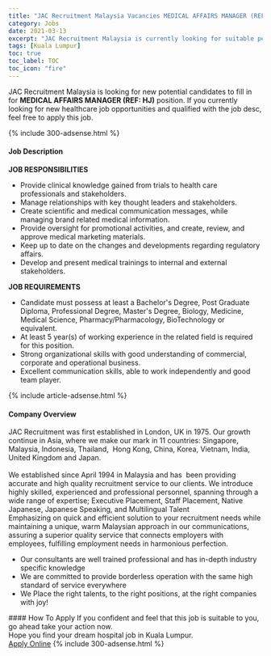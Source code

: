 ```yaml
---
title: "JAC Recruitment Malaysia Vacancies MEDICAL AFFAIRS MANAGER (REF: HJ)" 
category: Jobs 
date: 2021-03-13 
excerpt: "JAC Recruitment Malaysia is currently looking for suitable person to fill in the MEDICAL AFFAIRS MANAGER (REF: HJ) which positioned at Kuala Lumpur" 
tags: [Kuala Lumpur] 
toc: true 
toc_label: TOC 
toc_icon: "fire" 
--- 
```


<p>JAC Recruitment Malaysia is looking for new potential candidates to fill in for <b>MEDICAL AFFAIRS MANAGER (REF: HJ)</b> position. If you currently looking for new healthcare job opportunities and qualified with the job desc, feel free to apply this job.
</p>{% include 300-adsense.html %} 
<div><div><h4>Job Description</h4></div><div><div><span><div><div><strong>JOB RESPONSIBILITIES</strong><ul><li>Provide clinical knowledge gained from trials to health care professionals and stakeholders.</li><li>Manage relationships with key thought leaders and stakeholders.</li><li>Create scientific and medical communication messages, while managing brand related medical information.</li><li>Provide oversight for promotional activities, and create, review, and approve medical marketing materials.</li><li>Keep up to date on the changes and developments regarding regulatory affairs.</li><li>Develop and present medical trainings to internal and external stakeholders.</li></ul><div><strong>JOB REQUIREMENTS</strong></div><ul><li>Candidate must possess at least a Bachelor's Degree, Post Graduate Diploma, Professional Degree, Master's Degree, Biology, Medicine, Medical Science, Pharmacy/Pharmacology, BioTechnology or equivalent.</li><li>At least 5 year(s) of working experience in the related field is required for this position.</li><li>Strong organizational skills with good understanding of commercial, corporate and operational business.</li><li>Excellent communication skills, able to work independently and good team player.</li></ul></div></div></span></div></div></div> 
{% include article-adsense.html %} 
<div><div><h4>Company Overview</h4></div><div><div><span><div><div>
	JAC Recruitment was first established in London, UK in 1975. Our growth continue in Asia, where we make our mark in 11 countries: Singapore, Malaysia, Indonesia,&#160;Thailand, &#160;Hong Kong, China,&#160;Korea, Vietnam, India, United Kingdom and Japan.</div>
<div>
<br>
	We established since April 1994 in Malaysia and has &#160;been providing accurate and high quality recruitment service to our clients. We introduce highly skilled, experienced and professional personnel, spanning through a wide range of expertise; Executive Placement, Staff Placement, Native Japanese, Japanese Speaking, and Multilingual Talent&#160;</div>
<div>
	Emphasizing on quick and efficient solution to your recruitment needs while maintaining a unique, warm Malaysian approach in our communications, assuring a superior quality service that connects employers with employees, fulfilling employment needs in harmonious perfection.</div>
<ul>
<li>
		Our consultants are well trained professional and has in-depth industry specific knowledge</li>
<li>
		We are committed to provide borderless operation with the same high standard of service everywhere</li>
<li>
		We Place the right talents, to the right positions, at the right companies with joy!</li>
</ul></div></span></div></div></div> 
#### How To Apply 
If you confident and feel that this job is suitable to you, go ahead take your action now. <br/> 
Hope you find your dream hospital job in Kuala Lumpur. <br/> 
<a href="https://www.jobstreet.com.my/en/job/medical-affairs-manager-ref:-hj-4504664?jobId=jobstreet-my-job-4504664" class="btn btn--warning" target="_blank" rel="nofollow noopenner">Apply Online</a> 
{% include 300-adsense.html %} 